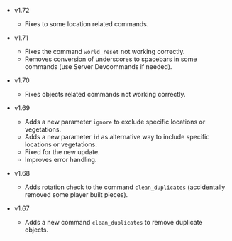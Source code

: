 - v1.72
  - Fixes to some location related commands.

- v1.71
  - Fixes the command `world_reset` not working correctly.
  - Removes conversion of underscores to spacebars in some commands (use Server Devcommands if needed).

- v1.70
  - Fixes objects related commands not working correctly.

- v1.69
  - Adds a new parameter `ignore` to exclude specific locations or vegetations.
  - Adds a new parameter `id` as alternative way to include specific locations or vegetations.
  - Fixed for the new update.
  - Improves error handling.

- v1.68
  - Adds rotation check to the command `clean_duplicates` (accidentally removed some player built pieces).

- v1.67
  - Adds a new command `clean_duplicates` to remove duplicate objects.
